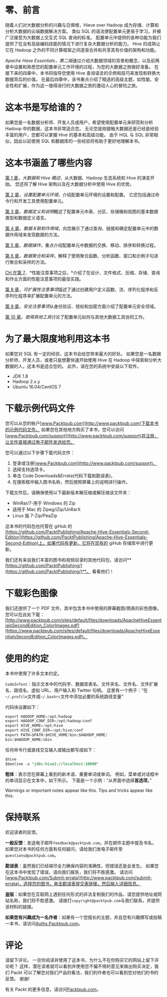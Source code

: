 # 零、前言

随着人们对大数据分析的兴趣与日俱增，Hieve over Hadoop 成为存储、计算和分析大数据的尖端数据解决方案。 类似 SQL 的语法使配置单元更易于学习，并被广泛接受为大数据上交互式 SQL 查询的标准。 配置单元中提供的各种功能为我们提供了在没有高级编码技能的情况下进行复杂大数据分析的能力。 Hive 的成熟让它在 Hadoop 之外的不同计算框架之间逐渐合并和共享其有价值的架构和功能。

*Apache Have Essentials，第二版*通过介绍大数据领域的背景和概念，以及前两章中设置和熟悉您的配置单元工作环境的过程，为您的大数据之旅做好准备。 在接下来的四章中，本书将指导您使用 Hive 查询语言的示例和技巧来发现和转换大数据背后的价值。 在最后四章中，该书重点介绍了精选的高级主题，如性能、安全性和扩展，作为这一值得进行的大数据之旅的激动人心的冒险之旅。

# 这本书是写给谁的？

如果您是一名数据分析师、开发人员或用户，希望使用配置单元来研究和分析 Hadoop 中的数据，这本书非常适合您。 无论您是刚接触大数据还是已经是经验丰富的用户，您都可以掌握 Hive 的基本和高级功能。 由于 HQL 与 SQL 非常相似，因此以前使用 SQL 和数据库的一些经验将有助于更好地理解本书。

# 这本书涵盖了哪些内容

[第 1 章](01.html)，*大数据和 Hive 概述*，从大数据、Hadoop 生态系统和 Hive 的演变开始。 您还将了解 Hive 架构以及在大数据分析中使用 Hive 的优势。

[第 2 章](02.html)，*设置配置单元环境*，介绍配置单元环境的设置和配置。 它还包括通过命令行和开发工具使用配置单元。

[第 3 章](03.html)，*数据定义和说明*概述了配置单元中表、分区、存储桶和视图的基本数据类型和数据定义语言。

[第 4 章](04.html)，*数据关联和作用域*，向您展示了通过查询、链接和确定配置单元中的数据作用域来发现数据的方法。

[第 5 章](05.html)，*数据操作*，重点介绍配置单元中数据的交换、移动、排序和转换过程。

[第 6 章](06.html)，*数据聚合和采样*，解释了使用聚合函数、分析函数、窗口和示例子句进行聚合和采样的方法。

[CH 在第 7](07.html)、*性能注意事项之后，*介绍了在设计、文件格式、压缩、存储、查询和作业方面的性能注意事项的最佳实践。

[第 8 章](08.html)，*可扩展性注意事项*描述了通过创建用户定义函数、流、序列化程序和反序列化程序来扩展配置单元的方法。

[第 9 章](09.html)，*安全注意事项*从身份验证、授权和加密方面介绍了配置单元安全领域。

[第 10 章](10.html)，*使用其他工具*讨论了配置单元如何与其他大数据工具协同工作。

# 为了最大限度地利用这本书

如果您对 SQL 有一定的经验，这本书会给您带来最大的好处。 如果您是一名数据分析师、开发人员，或者只是想要快速开始使用 Hive 在 Hadoop 中探索和分析大数据的人，这本书是适合您的。 此外，请在您的系统中安装以下软件。

*   JDK 1.8
*   Hadoop 2.x.y
*   Ubuntu 16.04/CentOS 7

# 下载示例代码文件

您可以从您的帐户[www.Packtpub.com](http://www.packtpub.com)下载本书的示例代码文件。 如果您在其他地方购买了本书，您可以访问[www.Packtpub.com/support](http://www.packtpub.com/support)并注册，让文件直接通过电子邮件发送给您。

您可以通过以下步骤下载代码文件：

1.  登录或注册[www.Packtpub.com](http://www.packtpub.com/support)。
2.  选择支持选项卡。
3.  单击 Code Downloads&Errata(代码下载和勘误表)。
4.  在搜索框中输入图书名称，然后按照屏幕上的说明进行操作。

下载文件后，请确保使用以下最新版本解压缩或解压缩该文件夹：

*   WinRar/7-用于 Windows 的 Zip
*   适用于 Mac 的 Zipeg/iZip/UnRarX
*   Linux 版 7-Zip/PeaZip

这本书的代码包也托管在 giHub 的[https://github.com/PacktPublishing/Apache-Hive-Essentials-Second-Edition](https://github.com/PacktPublishing/Apache-Hive-Essentials-Second-Edition)上。如果代码有更新，它将在现有的 giHub 存储库中进行更新。

我们还有来自我们丰富的图书和视频目录的其他代码包，请访问**[https://github.com/PacktPublishing/](https://github.com/PacktPublishing/)**。 看看他们！

# 下载彩色图像

我们还提供了一个 PDF 文件，其中包含本书中使用的屏幕截图/图表的彩色图像。 您可以在此处下载：[http://www.packtpub.com/sites/default/files/downloads/ApacheHiveEssentialsSecondEdition_ColorImages.pdf](https://www.packtpub.com/sites/default/files/downloads/ApacheHiveEssentialsSecondEdition_ColorImages.pdf)。

# 使用的约定

本书中使用了许多文本约定。

`CodeInText`：指示文本中的代码字、数据库表名、文件夹名、文件名、文件扩展名、路径名、虚拟 URL、用户输入和 Twitter 句柄。 这里有一个例子：“在`~/.profile`文件或`~/.bashrc`文件中添加必要的系统路径变量”

代码块设置如下：

```sql
export HADOOP_HOME=/opt/hadoop
export HADOOP_CONF_DIR=/opt/hadoop/conf
export HIVE_HOME=/opt/hive
export HIVE_CONF_DIR=/opt/hive/conf
export PATH=$PATH:$HIVE_HOME/bin:$HADOOP_HOME/
bin:$HADOOP_HOME/sbin
```

任何命令行或直线交互输入或输出都写成如下：

```sql
$hive 
$beeline -u "jdbc:hive2://localhost:10000"
```

**粗体**：表示您在屏幕上看到的新术语、重要单词或单词。 例如，菜单或对话框中的单词显示在文本中，如下所示。 下面是一个示例：“从界面中选择**首选项**。”

Warnings or important notes appear like this. Tips and tricks appear like this.

# 保持联系

欢迎读者的反馈。

**一般反馈**：发送电子邮件`feedback@packtpub.com`，并在邮件主题中提及书名。 如果您对本书的任何方面有任何疑问，请给我们发电子邮件至`questions@packtpub.com`。

**勘误表**：虽然我们已经竭尽全力确保内容的准确性，但错误还是会发生。 如果您在这本书中发现了错误，请向我们报告，我们将不胜感激。 请访问[www.Packtpub.com/Submit-errata](http://www.packtpub.com/submit-errata)，选择您的图书，单击勘误表提交表链接，然后输入详细信息。

**盗版**：如果您在互联网上遇到任何形式的非法复制我们的作品，请您提供地址或网站名称，我们将不胜感激。 请拨打`copyright@packtpub.com`与我们联系，并提供该材料的链接。

**如果您有兴趣成为一名作者**：如果有一个您擅长的主题，并且您有兴趣撰写或投稿一本书，请访问[Auths.Packtpub.com](http://authors.packtpub.com/)。

# 评论

请留下评论。 一旦你阅读并使用了这本书，为什么不在你购买它的网站上留下评论呢？ 这样，潜在读者就可以看到并使用您不偏不倚的意见来做出购买决定，我们 Packt 可以了解您对我们产品的看法，我们的作者也可以看到您对他们的书的反馈。 谢谢!

有关 Packt 的更多信息，请访问[Packtpub.com](https://www.packtpub.com/)。